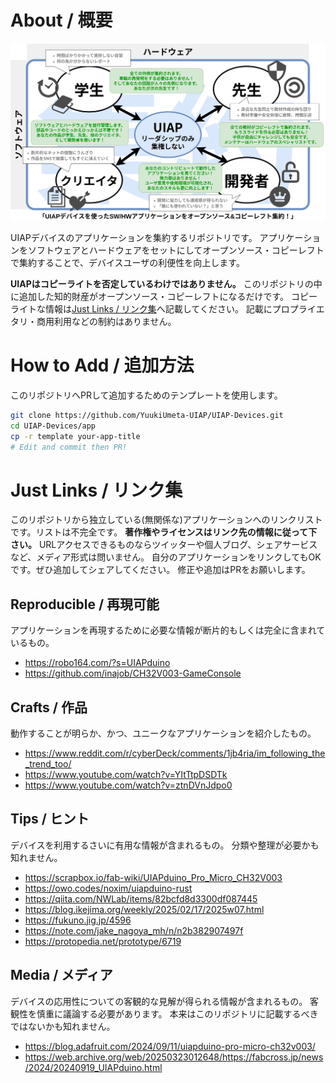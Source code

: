 # About / 概要

![概要図](.src/img/top-2025_09_30.drawio.svg)

UIAPデバイスのアプリケーションを集約するリポジトリです。
アプリケーションをソフトウェアとハードウェアをセットにしてオープンソース・コピーレフトで集約することで、デバイスユーザの利便性を向上します。

**UIAPはコピーライトを否定しているわけではありません。**
このリポジトリの中に追加した知的財産がオープンソース・コピーレフトになるだけです。
コピーライトな情報は[Just Links / リンク集](#just-links--リンク集)へ記載してください。
記載にプロプライエタリ・商用利用などの制約はありません。

# How to Add / 追加方法

このリポジトリへPRして追加するためのテンプレートを使用します。

```bash
git clone https://github.com/YuukiUmeta-UIAP/UIAP-Devices.git
cd UIAP-Devices/app
cp -r template your-app-title
# Edit and commit then PR!
```

# Just Links / リンク集

このリポジトリから独立している(無関係な)アプリケーションへのリンクリストです。リストは不完全です。
**著作権やライセンスはリンク先の情報に従って下さい。**
URLアクセスできるものならツイッターや個人ブログ、シェアサービスなど、メディア形式は問いません。
自分のアプリケーションをリンクしてもOKです。ぜひ追加してシェアしてください。
修正や追加はPRをお願いします。

## Reproducible / 再現可能

アプリケーションを再現するために必要な情報が断片的もしくは完全に含まれているもの。

- https://robo164.com/?s=UIAPduino
- https://github.com/inajob/CH32V003-GameConsole

## Crafts / 作品

動作することが明らか、かつ、ユニークなアプリケーションを紹介したもの。

- https://www.reddit.com/r/cyberDeck/comments/1jb4ria/im_following_the_trend_too/
- https://www.youtube.com/watch?v=YItTtpDSDTk
- https://www.youtube.com/watch?v=ztnDVnJdpo0

## Tips / ヒント

デバイスを利用するさいに有用な情報が含まれるもの。
分類や整理が必要かも知れません。

- https://scrapbox.io/fab-wiki/UIAPduino_Pro_Micro_CH32V003
- https://owo.codes/noxim/uiapduino-rust
- https://qiita.com/NWLab/items/82bcfd8d3300df087445
- https://blog.ikejima.org/weekly/2025/02/17/2025w07.html
- https://fukuno.jig.jp/4596
- https://note.com/jake_nagoya_mh/n/n2b382907497f
- https://protopedia.net/prototype/6719

## Media / メディア

デバイスの応用性についての客観的な見解が得られる情報が含まれるもの。
客観性を慎重に議論する必要があります。
本来はこのリポジトリに記載するべきではないかも知れません。

- https://blog.adafruit.com/2024/09/11/uiapduino-pro-micro-ch32v003/
- https://web.archive.org/web/20250323012648/https://fabcross.jp/news/2024/20240919_UIAPduino.html
